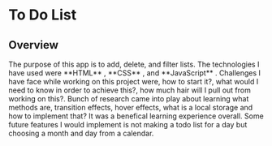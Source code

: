 # To Do List

<h2> Overview </h2>
<p>The purpose of this app is to add, delete, and filter lists. The technologies I have used were **HTML** , **CSS** , and **JavaScript** . Challenges I have face while working on this project were, how to start it?, what would I need to know in order to achieve this?, how much hair will I pull out from working on this?. Bunch of research came into play about learning what methods are, transition effects, hover effects, what is a local storage and how to implement that? It was a benefical learning experience overall. Some future features I would implement is not making a todo list for a day but choosing a month and day from a calendar.</p>
